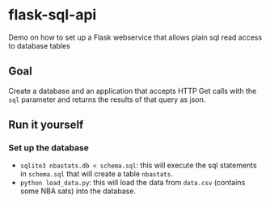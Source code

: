 flask-sql-api
=============

Demo on how to set up a Flask webservice that allows plain sql read access to database tables

## Goal

Create a database and an application that accepts HTTP Get calls with the `sql` parameter and returns the results of that query as json.

## Run it yourself

### Set up the database

- `sqlite3 nbastats.db < schema.sql`: this will execute the sql statements in `schema.sql` that will create a table `nbastats`.
- `python load_data.py`: this will load the data from `data.csv` (contains some NBA sats) into the database.
